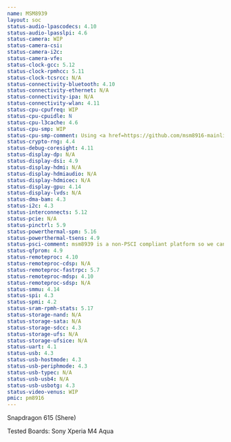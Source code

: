 ```yaml
---
name: MSM8939
layout: soc
status-audio-lpascodecs: 4.10
status-audio-lpasslpi: 4.6
status-camera: WIP
status-camera-csi: 
status-camera-i2c:
status-camera-vfe:
status-clock-gcc: 5.12
status-clock-rpmhcc: 5.11
status-clock-tcsrcc: N/A
status-connectivity-bluetooth: 4.10
status-connectivity-ethernet: N/A
status-connectivity-ipa: N/A
status-connectivity-wlan: 4.11
status-cpu-cpufreq: WIP
status-cpu-cpuidle: N
status-cpu-l3cache: 4.6
status-cpu-smp: WIP
status-cpu-smp-comment: Using <a href=https://github.com/msm8916-mainline/lk2nd/releases/tag/0.14.0>lk2nd</a> as a bootloader is required to enable SMP
status-crypto-rng: 4.4
status-debug-coresight: 4.11
status-display-dp: N/A
status-display-dsi: 4.9
status-display-hdmi: N/A 
status-display-hdmiaudio: N/A
status-display-hdmicec: N/A
status-display-gpu: 4.14
status-display-lvds: N/A
status-dma-bam: 4.3
status-i2c: 4.3
status-interconnects: 5.12
status-pcie: N/A
status-pinctrl: 5.9
status-powerthermal-spm: 5.16
status-powerthermal-tsens: 4.9
status-psci-comment: msm8939 is a non-PSCI compliant platform so we can't support SMP without additional downstream patches
status-qfprom: 4.9
status-remoteproc: 4.10
status-remoteproc-cdsp: N/A
status-remoteproc-fastrpc: 5.7
status-remoteproc-mdsp: 4.10
status-remoteproc-sdsp: N/A
status-smmu: 4.14
status-spi: 4.3
status-spmi: 4.2
status-sram-rpmh-stats: 5.17
status-storage-nand: N/A
status-storage-sata: N/A
status-storage-sdcc: 4.3
status-storage-ufs: N/A
status-storage-ufsice: N/A
status-uart: 4.1
status-usb: 4.3
status-usb-hostmode: 4.3
status-usb-periphmode: 4.3
status-usb-typec: N/A
status-usb-usb4: N/A
status-usb-usbotg: 4.3
status-video-venus: WIP
pmic: pm8916
---
```

Snapdragon 615 (Shere)

Tested Boards: Sony Xperia M4 Aqua
